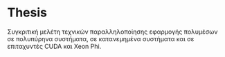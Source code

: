 # Thesis
Συγκριτική μελέτη τεχνικών παραλληλοποίησης εφαρμογής πολυμέσων σε πολυπύρηνα συστήματα, σε κατανεμημένα συστήματα και σε επιταχυντές CUDA και Xeon Phi.
